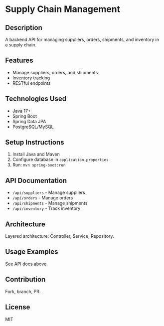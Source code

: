 # Supply Chain Management

## Description
A backend API for managing suppliers, orders, shipments, and inventory in a supply chain.

## Features
- Manage suppliers, orders, and shipments
- Inventory tracking
- RESTful endpoints

## Technologies Used
- Java 17+
- Spring Boot
- Spring Data JPA
- PostgreSQL/MySQL

## Setup Instructions
1. Install Java and Maven
2. Configure database in `application.properties`
3. Run: `mvn spring-boot:run`

## API Documentation
- `/api/suppliers` - Manage suppliers
- `/api/orders` - Manage orders
- `/api/shipments` - Manage shipments
- `/api/inventory` - Track inventory

## Architecture
Layered architecture: Controller, Service, Repository.

## Usage Examples
See API docs above.

## Contribution
Fork, branch, PR.

## License
MIT
